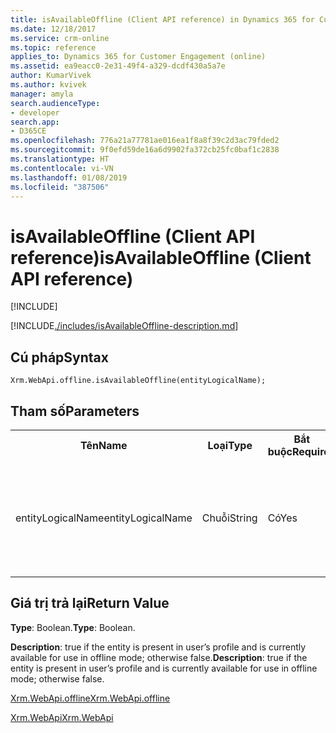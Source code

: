 ```yaml
---
title: isAvailableOffline (Client API reference) in Dynamics 365 for Customer Engagement| MicrosoftDocs
ms.date: 12/18/2017
ms.service: crm-online
ms.topic: reference
applies_to: Dynamics 365 for Customer Engagement (online)
ms.assetid: ea9eacc0-2e31-49f4-a329-dcdf430a5a7e
author: KumarVivek
ms.author: kvivek
manager: amyla
search.audienceType:
- developer
search.app:
- D365CE
ms.openlocfilehash: 776a21a77781ae016ea1f8a8f39c2d3ac79fded2
ms.sourcegitcommit: 9f0efd59de16a6d9902fa372cb25fc0baf1c2838
ms.translationtype: HT
ms.contentlocale: vi-VN
ms.lasthandoff: 01/08/2019
ms.locfileid: "387506"
---
```

# <a name="isavailableoffline-client-api-reference"></a><span data-ttu-id="e95f4-102">isAvailableOffline (Client API reference)</span><span class="sxs-lookup"><span data-stu-id="e95f4-102">isAvailableOffline (Client API reference)</span></span>

[!INCLUDE[](../../../../includes/cc_applies_to_update_9_0_0.md)]

[!INCLUDE[./includes/isAvailableOffline-description.md](./includes/isAvailableOffline-description.md)] 

## <a name="syntax"></a><span data-ttu-id="e95f4-103">Cú pháp</span><span class="sxs-lookup"><span data-stu-id="e95f4-103">Syntax</span></span>

`Xrm.WebApi.offline.isAvailableOffline(entityLogicalName);`

## <a name="parameters"></a><span data-ttu-id="e95f4-104">Tham số</span><span class="sxs-lookup"><span data-stu-id="e95f4-104">Parameters</span></span>

<table style="width:100%">
<tr>
<th><span data-ttu-id="e95f4-105">Tên</span><span class="sxs-lookup"><span data-stu-id="e95f4-105">Name</span></span></th>
<th><span data-ttu-id="e95f4-106">Loại</span><span class="sxs-lookup"><span data-stu-id="e95f4-106">Type</span></span></th>
<th><span data-ttu-id="e95f4-107">Bắt buộc</span><span class="sxs-lookup"><span data-stu-id="e95f4-107">Required</span></span></th>
<th><span data-ttu-id="e95f4-108">Mô tả</span><span class="sxs-lookup"><span data-stu-id="e95f4-108">Description</span></span></th>
</tr>
<tr>
<td><span data-ttu-id="e95f4-109">entityLogicalName</span><span class="sxs-lookup"><span data-stu-id="e95f4-109">entityLogicalName</span></span></td>
<td><span data-ttu-id="e95f4-110">Chuỗi</span><span class="sxs-lookup"><span data-stu-id="e95f4-110">String</span></span></td>
<td><span data-ttu-id="e95f4-111">Có</span><span class="sxs-lookup"><span data-stu-id="e95f4-111">Yes</span></span></td>
<td><span data-ttu-id="e95f4-112">Logical name of the entity.</span><span class="sxs-lookup"><span data-stu-id="e95f4-112">Logical name of the entity.</span></span> <span data-ttu-id="e95f4-113">For example: &quot;account&quot;.</span><span class="sxs-lookup"><span data-stu-id="e95f4-113">For example: &quot;account&quot;.</span></span></td>
</tr>

</table>

## <a name="return-value"></a><span data-ttu-id="e95f4-114">Giá trị trả lại</span><span class="sxs-lookup"><span data-stu-id="e95f4-114">Return Value</span></span>

<span data-ttu-id="e95f4-115">**Type**: Boolean.</span><span class="sxs-lookup"><span data-stu-id="e95f4-115">**Type**: Boolean.</span></span>

<span data-ttu-id="e95f4-116">**Description**: true if the entity is present in user’s profile and is currently available for use in offline mode; otherwise false.</span><span class="sxs-lookup"><span data-stu-id="e95f4-116">**Description**: true if the entity is present in user’s profile and is currently available for use in offline mode; otherwise false.</span></span>

[<span data-ttu-id="e95f4-117">Xrm.WebApi.offline</span><span class="sxs-lookup"><span data-stu-id="e95f4-117">Xrm.WebApi.offline</span></span>](offline.md)

[<span data-ttu-id="e95f4-118">Xrm.WebApi</span><span class="sxs-lookup"><span data-stu-id="e95f4-118">Xrm.WebApi</span></span>](../xrm-webapi.md)




